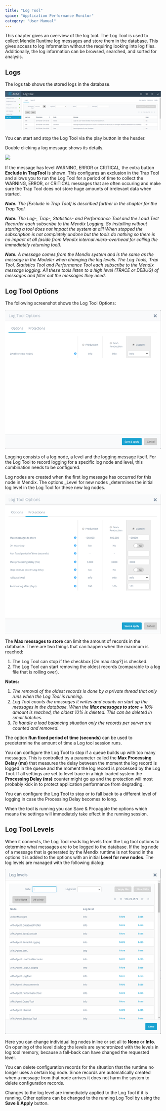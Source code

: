 ```yaml
---
title: "Log Tool"
space: "Application Performance Monitor"
category: "User Manual"
---
```

This chapter gives an overview of the log tool. The Log Tool is used to collect Mendix Runtime log messages and store them in the database. This gives access to log information without the requiring looking into log files. Additionally, the log information can be browsed, searched, and sorted for analysis.

## Logs
The logs tab shows the stored logs in the database.

 ![](attachments/Log_Tool/Overview.png)

You can start and stop the Log Tool via the play button in the header.

Double clicking a log message shows its details.

 ![](attachments/Log_Tool/View_Message.png)

If the message has level WARNING, ERROR or CRITICAL, the extra button **Exclude in TrapTool** is shown.
 This configures an exclusion in the Trap Tool and allows you to run the Log Tool for a period of time 
 to collect the WARNING, ERROR, or CRITICAL messages that are often occuring and make sure the Trap Tool does not
  store huge amounts of irrelevant data when started.

***Note.** The [Exclude in Trap Tool] is described further in the chapter for the Trap Tool.*


***Note.** The Log-, Trap-, Statistics- and Performance Tool and the Load Test Recorder each subscribe 
to the Mendix Logging. So installing without starting a tool does not impact the system at all! When 
stopped the subscription is not completely undone but the tools do nothing so there is no impact at all 
(aside from Mendix internal micro-overhead for calling the immediately returning tool).*

***Note.** A message comes from the Mendix system and is the same as the message in the Modeler when 
changing the log levels. The Log Tools, Trap Tool, Statistics Tool and Performance Tool each subscribe 
to the Mendix message logging. All these tools listen to a high level (TRACE or DEBUG) of messages and 
filter out the messages they need.*

## Log Tool Options

The following screenshot shows the Log Tool Options:

![](attachments/Log_Tool/Options.png)

Logging consists of a log node, a level and the logging message itself. For the Log Tool to record logging
 for a specific log node and level, this combination needs to be configured.

Log nodes are created when the first log message has occurred for this node in Mendix. The options _Level
 for new nodes _determines the initial log level in the Log Tool for these new log nodes.

![](attachments/Log_Tool/Protections.png)


The **Max messages to store** can limit the amount of records in the database. There are two things that can happen when the maximum is reached:

1.  The Log Tool can stop if the checkbox [On max stop?] is checked.
2.  The Log Tool can start removing the oldest records (comparable to a log file that is rolling over).

**Notes:**

1. *The removal of the oldest records is done by a private thread that only runs when the Log Tool is running.*
2. *Log Tool counts the messages it writes and counts on start up the messages in the database. When the **Max messages to store** + 10% amount is reached, the oldest 10% is deleted. This can be deleted in small batches.*
3. *To handle a load balancing situation only the records per server are counted and removed.*

The option **Run fixed period of time (seconds)** can be used to predetermine the amount of time a Log tool session runs.

You can configure the Log Tool to stop if a queue builds up with too many messages. This is controlled by a parameter called the **Max Processing Delay (ms)** that measures the delay between the moment the log record is logged in the queue and the moment the log record is processed by the Log Tool. If all settings are set to level trace in a high loaded system the **Processing Delay (ms)** counter might go up and the protection will most probably kick in to protect application performance from degrading.

You can configure the Log Tool to stop or to fall back to a different level of logging in case the Processing Delay becomes to long.

When the tool is running you can Save & Propagate the options which means the settings will immediately take effect in the running session.

## Log Tool Levels

When it connects, the Log Tool reads log levels from the Log tool options to determine what messages are to be logged to the database. If the log node of a message that is generated by the Mendix runtime is not found in the options it is added to the options with an initial **Level for new nodes**. The log levels are managed with the following dialog:

![](attachments/Log_Tool/Levels.png)

Here you can change individual log nodes inline or set all to **None** or **Info**. On opening of the level dialog the levels are synchronized with the levels in log tool memory, because a fall-back can have changed the requested level.

You can delete configuration records for the situation that the runtime no longer uses a certain log node. 
Since records are automatically created when a message from that node arrives it does not harm the system 
to delete configuration records.

Changes to the log level are immediately applied to the Log Tool if it is running. Other options can be changed to the running Log Tool by using the **Save & Apply** button.
